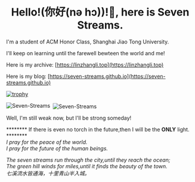 <h1 align="center">Hello!(你好(nə hɔ))!👋, here is Seven Streams.</h1>
I'm a student of ACM Honor Class, Shanghai Jiao Tong University.

I'll keep on learning until the farewell bewteen the world and me!

Here is my archive: [https://linzhangli.top](https://linzhangli.top)

Here is my blog: [https://seven-streams.github.io](https://seven-streams.github.io)

[![trophy](https://github-profile-trophy.vercel.app/?username=Seven-Streams)](https://github.com/ryo-ma/github-profile-trophy)

<p><img align="left" src="https://github-readme-stats.vercel.app/api/top-langs?username=Seven-Streams&show_icons=true&locale=en&layout=compact" alt="Seven-Streams" /></p>

<p>&nbsp;<img align="center" src="https://github-readme-stats.vercel.app/api?username=Seven-Streams&show_icons=true&locale=en" alt="Seven-Streams" /></p>

Well, I'm still weak now, but I'll be strong someday!

******** If there is even no torch in the future,then I will be the **ONLY** light. ********\
*I pray for the peace of the world.*\
*I pray for the future of the human beings.*


*The seven streams run through the city,until they reach the ocean;*\
*The green hill winds for miles,until it finds the beauty of the town.*\
*七溪流水皆通海，十里青山半入城。*
